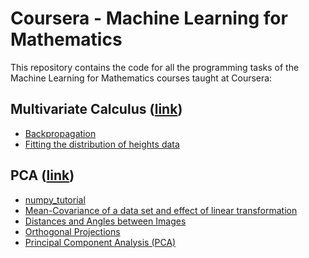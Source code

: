 # Coursera - Machine Learning for Mathematics
This repository contains the code for all the programming tasks of the Machine Learning for Mathematics courses taught at Coursera:

## Multivariate Calculus ([link](https://www.coursera.org/learn/multivariate-calculus-machine-learning))

* [Backpropagation](Math-for-ML/Multivariate_Calculus/Backpropagation.ipynb)
* [Fitting the distribution of heights data](Math-for-ML/Multivariate_Calculus/Fitting+the+distribution+of+heights+data.ipynb)

## PCA ([link](https://www.coursera.org/learn/pca-machine-learning))

* [numpy_tutorial](Math-for-ML/PCA/numpy_tutorial.ipynb)
* [Mean-Covariance of a data set and effect of linear transformation](Math-for-ML/PCA/Mean-Covariance-of-a-data-set-and-effect-of-linear-transformation.ipynb)
* [Distances and Angles between Images](Math-for-ML/PCA/Distances-and-Angles-between-Images.ipynb)
* [Orthogonal Projections](Math-for-ML/PCA/Orthogonal-Projections.ipynb)
* [Principal Component Analysis (PCA)](Math-for-ML/PCA/Principal-Component-Analysis-(PCA).ipynb)
